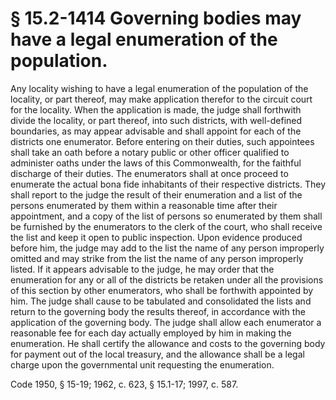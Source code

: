 # § 15.2-1414 Governing bodies may have a legal enumeration of the population.

<p>Any locality wishing to have a legal enumeration of the population of the locality, or part thereof, may make application therefor to the circuit court for the locality. When the application is made, the judge shall forthwith divide the locality, or part thereof, into such districts, with well-defined boundaries, as may appear advisable and shall appoint for each of the districts one enumerator. Before entering on their duties, such appointees shall take an oath before a notary public or other officer qualified to administer oaths under the laws of this Commonwealth, for the faithful discharge of their duties. The enumerators shall at once proceed to enumerate the actual bona fide inhabitants of their respective districts. They shall report to the judge the result of their enumeration and a list of the persons enumerated by them within a reasonable time after their appointment, and a copy of the list of persons so enumerated by them shall be furnished by the enumerators to the clerk of the court, who shall receive the list and keep it open to public inspection. Upon evidence produced before him, the judge may add to the list the name of any person improperly omitted and may strike from the list the name of any person improperly listed. If it appears advisable to the judge, he may order that the enumeration for any or all of the districts be retaken under all the provisions of this section by other enumerators, who shall be forthwith appointed by him. The judge shall cause to be tabulated and consolidated the lists and return to the governing body the results thereof, in accordance with the application of the governing body. The judge shall allow each enumerator a reasonable fee for each day actually employed by him in making the enumeration. He shall certify the allowance and costs to the governing body for payment out of the local treasury, and the allowance shall be a legal charge upon the governmental unit requesting the enumeration.</p><p>Code 1950, § 15-19; 1962, c. 623, § 15.1-17; 1997, c. 587.</p>
